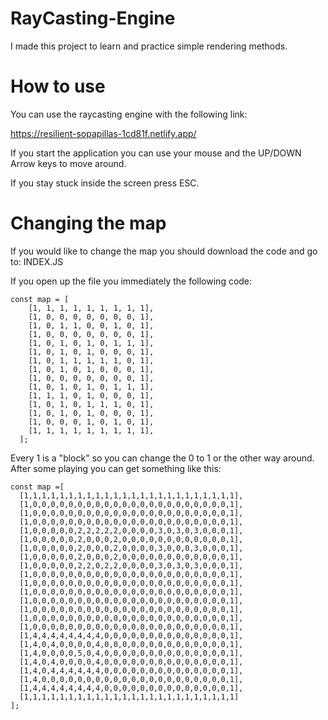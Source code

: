 # RayCasting-Engine

I made this project to learn and practice simple rendering methods.

# How to use

You can use the raycasting engine with the following link:

https://resilient-sopapillas-1cd81f.netlify.app/

If you start the application you can use your mouse and the UP/DOWN Arrow keys to move around.

If you stay stuck inside the screen press ESC.

# Changing the map

If you would like to change the map you should download the code and go to: INDEX.JS

If you open up the file you immediately the following code:

```
const map = [
    [1, 1, 1, 1, 1, 1, 1, 1, 1],
    [1, 0, 0, 0, 0, 0, 0, 0, 1],
    [1, 0, 1, 1, 0, 0, 1, 0, 1],
    [1, 0, 0, 0, 0, 0, 0, 0, 1],
    [1, 0, 1, 0, 1, 0, 1, 1, 1],
    [1, 0, 1, 0, 1, 0, 0, 0, 1],
    [1, 0, 1, 1, 1, 1, 1, 0, 1],
    [1, 0, 1, 0, 1, 0, 0, 0, 1],
    [1, 0, 0, 0, 0, 0, 0, 0, 1],
    [1, 0, 1, 0, 1, 0, 1, 1, 1],
    [1, 1, 1, 0, 1, 0, 0, 0, 1],
    [1, 0, 1, 0, 1, 1, 1, 0, 1],
    [1, 0, 1, 0, 1, 0, 0, 0, 1],
    [1, 0, 0, 0, 1, 0, 1, 0, 1],
    [1, 1, 1, 1, 1, 1, 1, 1, 1],
  ];
```

Every 1 is a "block" so you can change the 0 to 1 or the other way around. After some playing you can get something like this:

```
const map =[
  [1,1,1,1,1,1,1,1,1,1,1,1,1,1,1,1,1,1,1,1,1,1,1,1],
  [1,0,0,0,0,0,0,0,0,0,0,0,0,0,0,0,0,0,0,0,0,0,0,1],
  [1,0,0,0,0,0,0,0,0,0,0,0,0,0,0,0,0,0,0,0,0,0,0,1],
  [1,0,0,0,0,0,0,0,0,0,0,0,0,0,0,0,0,0,0,0,0,0,0,1],
  [1,0,0,0,0,0,2,2,2,2,2,0,0,0,0,3,0,3,0,3,0,0,0,1],
  [1,0,0,0,0,0,2,0,0,0,2,0,0,0,0,0,0,0,0,0,0,0,0,1],
  [1,0,0,0,0,0,2,0,0,0,2,0,0,0,0,3,0,0,0,3,0,0,0,1],
  [1,0,0,0,0,0,2,0,0,0,2,0,0,0,0,0,0,0,0,0,0,0,0,1],
  [1,0,0,0,0,0,2,2,0,2,2,0,0,0,0,3,0,3,0,3,0,0,0,1],
  [1,0,0,0,0,0,0,0,0,0,0,0,0,0,0,0,0,0,0,0,0,0,0,1],
  [1,0,0,0,0,0,0,0,0,0,0,0,0,0,0,0,0,0,0,0,0,0,0,1],
  [1,0,0,0,0,0,0,0,0,0,0,0,0,0,0,0,0,0,0,0,0,0,0,1],
  [1,0,0,0,0,0,0,0,0,0,0,0,0,0,0,0,0,0,0,0,0,0,0,1],
  [1,0,0,0,0,0,0,0,0,0,0,0,0,0,0,0,0,0,0,0,0,0,0,1],
  [1,0,0,0,0,0,0,0,0,0,0,0,0,0,0,0,0,0,0,0,0,0,0,1],
  [1,0,0,0,0,0,0,0,0,0,0,0,0,0,0,0,0,0,0,0,0,0,0,1],
  [1,4,4,4,4,4,4,4,4,0,0,0,0,0,0,0,0,0,0,0,0,0,0,1],
  [1,4,0,4,0,0,0,0,4,0,0,0,0,0,0,0,0,0,0,0,0,0,0,1],
  [1,4,0,0,0,0,5,0,4,0,0,0,0,0,0,0,0,0,0,0,0,0,0,1],
  [1,4,0,4,0,0,0,0,4,0,0,0,0,0,0,0,0,0,0,0,0,0,0,1],
  [1,4,0,4,4,4,4,4,4,0,0,0,0,0,0,0,0,0,0,0,0,0,0,1],
  [1,4,0,0,0,0,0,0,0,0,0,0,0,0,0,0,0,0,0,0,0,0,0,1],
  [1,4,4,4,4,4,4,4,4,0,0,0,0,0,0,0,0,0,0,0,0,0,0,1],
  [1,1,1,1,1,1,1,1,1,1,1,1,1,1,1,1,1,1,1,1,1,1,1,1]
];
```
